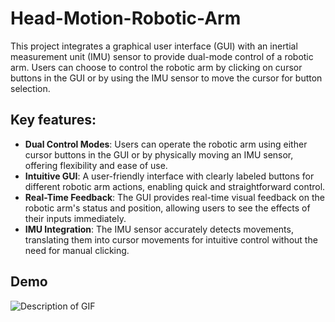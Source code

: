 # Head-Motion-Robotic-Arm

This project integrates a graphical user interface (GUI) with an inertial measurement unit (IMU) sensor to provide dual-mode control of a robotic arm. Users can choose to control the robotic arm by clicking on cursor buttons in the GUI or by using the IMU sensor to move the cursor for button selection. 

## Key features:
- **Dual Control Modes**: Users can operate the robotic arm using either cursor buttons in the GUI or by physically moving an IMU sensor, offering flexibility and ease of use.
- **Intuitive GUI**: A user-friendly interface with clearly labeled buttons for different robotic arm actions, enabling quick and straightforward control.
- **Real-Time Feedback**: The GUI provides real-time visual feedback on the robotic arm's status and position, allowing users to see the effects of their inputs immediately.
- **IMU Integration**: The IMU sensor accurately detects movements, translating them into cursor movements for intuitive control without the need for manual clicking.

## Demo
![Description of GIF](https://github.com/ali-rabiee/ClickMove-Robotics/blob/main/demo/demo.gif?raw=true)
